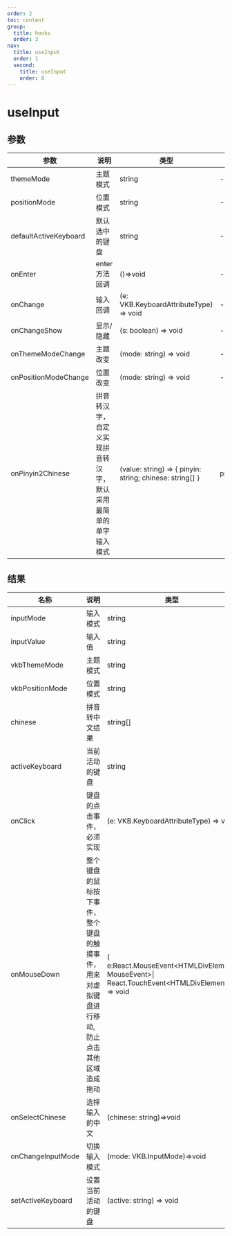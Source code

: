 ```yaml
---
order: 2
toc: content
group:
  title: hooks
  order: 3
nav:
  title: useInput
  order: 1
  second:
    title: useInput
    order: 0
---
```


# useInput

## 参数

| 参数                  | 说明                                                           | 类型                                                     | 默认值           |
| --------------------- | -------------------------------------------------------------- | -------------------------------------------------------- | ---------------- |
| themeMode             | 主题模式                                                       | string                                                   | -                |
| positionMode          | 位置模式                                                       | string                                                   | -                |
| defaultActiveKeyboard | 默认选中的键盘                                                 | string                                                   | -                |
| onEnter               | enter 方法回调                                                 | ()=>void                                                 | -                |
| onChange              | 输入回调                                                       | (e: VKB.KeyboardAttributeType) => void                   | -                |
| onChangeShow          | 显示/隐藏                                                      | (s: boolean) => void                                     | -                |
| onThemeModeChange     | 主题改变                                                       | (mode: string) => void                                   | -                |
| onPositionModeChange  | 位置改变                                                       | (mode: string) => void                                   | -                |
| onPinyin2Chinese      | 拼音转汉字，自定义实现拼音转汉字，默认采用最简单的单字输入模式 | (value: string) => { pinyin: string; chinese: string[] } | pinyin2ChineseV1 |

## 结果

| 名称              | 说明                                                                                        | 类型                                                                                             |
| ----------------- | ------------------------------------------------------------------------------------------- | ------------------------------------------------------------------------------------------------ |
| inputMode         | 输入模式                                                                                    | string                                                                                           |
| inputValue        | 输入值                                                                                      | string                                                                                           |
| vkbThemeMode      | 主题模式                                                                                    | string                                                                                           |
| vkbPositionMode   | 位置模式                                                                                    | string                                                                                           |
| chinese           | 拼音转中文结果                                                                              | string[]                                                                                         |
| activeKeyboard    | 当前活动的键盘                                                                              | string                                                                                           |
| onClick           | 键盘的点击事件，必须实现                                                                    | (e: VKB.KeyboardAttributeType) => void                                                           |
| onMouseDown       | 整个键盘的鼠标按下事件，整个键盘的触摸事件，用来对虚拟键盘进行移动,防止点击其他区域造成拖动 | ( e:React.MouseEvent\<HTMLDivElement, MouseEvent\>\| React.TouchEvent\<HTMLDivElement\>) => void |
| onSelectChinese   | 选择输入的中文                                                                              | (chinese: string)=>void                                                                          |
| onChangeInputMode | 切换输入模式                                                                                | (mode: VKB.InputMode)=>void                                                                      |
| setActiveKeyboard | 设置当前活动的键盘                                                                          | (active: string) => void                                                                         |
